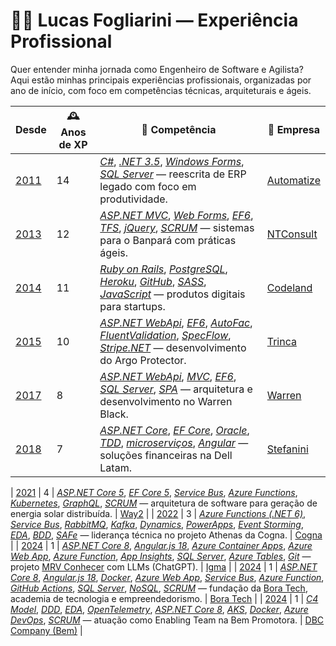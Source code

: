 # 👨‍💻 Lucas Fogliarini — Experiência Profissional

Quer entender minha jornada como Engenheiro de Software e Agilista?  
Aqui estão minhas principais experiências profissionais, organizadas por ano de início, com foco em competências técnicas, arquiteturais e ágeis.

| Desde | 🕰️ Anos de XP | 🧠 Competência | 🏢 Empresa |
|-------|----------------|----------------|------------|
| [2011](https://chatgpt.com?q=2011) | 14 | [_C#_](https://chatgpt.com?q=C%23), [_.NET 3.5_](https://chatgpt.com?q=.NET%203.5), [_Windows Forms_](https://chatgpt.com?q=Windows%20Forms), [_SQL Server_](https://chatgpt.com?q=SQL%20Server) — reescrita de ERP legado com foco em produtividade. | [Automatize](http://www.automatizesistemas.com.br/) |
| [2013](https://chatgpt.com?q=2013) | 12 | [_ASP.NET MVC_](https://chatgpt.com?q=ASP.NET%20MVC), [_Web Forms_](https://chatgpt.com?q=Web%20Forms), [_EF6_](https://chatgpt.com?q=EF6), [_TFS_](https://chatgpt.com?q=TFS), [_jQuery_](https://chatgpt.com?q=jQuery), [_SCRUM_](https://chatgpt.com?q=SCRUM) — sistemas para o Banpará com práticas ágeis. | [NTConsult](http://www.ntconsult.com.br/) |
| [2014](https://chatgpt.com?q=2014) | 11 | [_Ruby on Rails_](https://chatgpt.com?q=Ruby%20on%20Rails), [_PostgreSQL_](https://chatgpt.com?q=PostgreSQL), [_Heroku_](https://chatgpt.com?q=Heroku), [_GitHub_](https://chatgpt.com?q=GitHub), [_SASS_](https://chatgpt.com?q=SASS), [_JavaScript_](https://chatgpt.com?q=JavaScript) — produtos digitais para startups. | [Codeland](http://www.codeland.com.br) |
| [2015](https://chatgpt.com?q=2015) | 10 | [_ASP.NET WebApi_](https://chatgpt.com?q=ASP.NET%20WebApi), [_EF6_](https://chatgpt.com?q=EF6), [_AutoFac_](https://chatgpt.com?q=AutoFac), [_FluentValidation_](https://chatgpt.com?q=FluentValidation), [_SpecFlow_](https://chatgpt.com?q=SpecFlow), [_Stripe.NET_](https://chatgpt.com?q=Stripe.NET) — desenvolvimento do Argo Protector. | [Trinca](http://trin.ca) |
| [2017](https://chatgpt.com?q=2017) | 8 | [_ASP.NET WebApi_](https://chatgpt.com?q=ASP.NET%20WebApi), [_MVC_](https://chatgpt.com?q=MVC), [_EF6_](https://chatgpt.com?q=EF6), [_SQL Server_](https://chatgpt.com?q=SQL%20Server), [_SPA_](https://chatgpt.com?q=SPA) — arquitetura e desenvolvimento no Warren Black. | [Warren](https://warren.com.br/) |
| [2018](https://chatgpt.com?q=2018) | 7 | [_ASP.NET Core_](https://chatgpt.com?q=ASP.NET%20Core), [_EF Core_](https://chatgpt.com?q=EF%20Core), [_Oracle_](https://chatgpt.com?q=Oracle), [_TDD_](https://chatgpt.com?q=TDD), [_microserviços_](https://chatgpt.com?q=microservices), [_Angular_](https://chatgpt.com?q=Angular) — soluções financeiras na Dell Latam. | [Stefanini](https://stefanini.com) |

| [2021](https://chatgpt.com?q=2021) | 4 | [_ASP.NET Core 5_](https://chatgpt.com?q=ASP.NET%20Core%205), [_EF Core 5_](https://chatgpt.com?q=EF%20Core%205), [_Service Bus_](https://chatgpt.com?q=Azure%20Service%20Bus), [_Azure Functions_](https://chatgpt.com?q=Azure%20Functions), [_Kubernetes_](https://chatgpt.com?q=Kubernetes), [_GraphQL_](https://chatgpt.com?q=GraphQL), [_SCRUM_](https://chatgpt.com?q=SCRUM) — arquitetura de software para geração de energia solar distribuída. | [Way2](https://www.way2.com.br/) |
| [2022](https://chatgpt.com?q=2022) | 3 | [_Azure Functions (.NET 6)_](https://chatgpt.com?q=Azure%20Functions%20.NET%206), [_Service Bus_](https://chatgpt.com?q=Azure%20Service%20Bus), [_RabbitMQ_](https://chatgpt.com?q=RabbitMQ), [_Kafka_](https://chatgpt.com?q=Kafka), [_Dynamics_](https://chatgpt.com?q=Microsoft%20Dynamics), [_PowerApps_](https://chatgpt.com?q=PowerApps), [_Event Storming_](https://chatgpt.com?q=Event%20Storming), [_EDA_](https://chatgpt.com?q=Event-driven%20architecture), [_BDD_](https://chatgpt.com?q=BDD), [_SAFe_](https://chatgpt.com?q=SAFe) — liderança técnica no projeto Athenas da Cogna. | [Cogna](https://www.linkedin.com/company/cogna-educa%C3%A7%C3%A3o/) |
| [2024](https://chatgpt.com?q=2024) | 1 | [_ASP.NET Core 8_](https://chatgpt.com?q=ASP.NET%20Core%208), [_Angular.js 18_](https://chatgpt.com?q=Angular), [_Azure Container Apps_](https://chatgpt.com?q=Azure%20Container%20Apps), [_Azure Web App_](https://chatgpt.com?q=Azure%20Web%20App), [_Azure Function_](https://chatgpt.com?q=Azure%20Functions), [_App Insights_](https://chatgpt.com?q=Azure%20Application%20Insights), [_SQL Server_](https://chatgpt.com?q=SQL%20Server), [_Azure Tables_](https://chatgpt.com?q=Azure%20Tables), [_Git_](https://chatgpt.com?q=Git) — projeto [MRV Conhecer](https://www.igma.do/cases/plataforma-comercial-mrv) com LLMs (ChatGPT). | [Igma](https://www.igma.do/) |
| [2024](https://chatgpt.com?q=2024) | 1 | [_ASP.NET Core 8_](https://chatgpt.com?q=ASP.NET%20Core%208), [_Angular.js 18_](https://chatgpt.com?q=Angular), [_Docker_](https://chatgpt.com?q=Docker), [_Azure Web App_](https://chatgpt.com?q=Azure%20Web%20App), [_Service Bus_](https://chatgpt.com?q=Azure%20Service%20Bus), [_Azure Function_](https://chatgpt.com?q=Azure%20Functions), [_GitHub Actions_](https://chatgpt.com?q=GitHub%20Actions), [_SQL Server_](https://chatgpt.com?q=SQL%20Server), [_NoSQL_](https://chatgpt.com?q=NoSQL), [_SCRUM_](https://chatgpt.com?q=SCRUM) — fundação da [Bora Tech](https://www.linkedin.com/company/bora-tech/), academia de tecnologia e empreendedorismo. | [Bora Tech](https://www.linkedin.com/company/bora-tech/) |
| [2024](https://chatgpt.com?q=2024) | 1 | [_C4 Model_](https://chatgpt.com?q=C4%20Model), [_DDD_](https://chatgpt.com?q=DDD), [_EDA_](https://chatgpt.com?q=EDA), [_OpenTelemetry_](https://chatgpt.com?q=OpenTelemetry), [_ASP.NET Core 8_](https://chatgpt.com?q=ASP.NET%20Core%208), [_AKS_](https://chatgpt.com?q=Azure%20Kubernetes%20Service), [_Docker_](https://chatgpt.com?q=Docker), [_Azure DevOps_](https://chatgpt.com?q=Azure%20DevOps), [_SCRUM_](https://chatgpt.com?q=SCRUM) — atuação como Enabling Team na Bem Promotora. | [DBC Company (Bem)](https://www.linkedin.com/company/bempromotora/) |